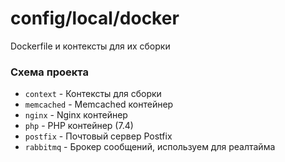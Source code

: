 # config/local/docker

Dockerfile и контексты для их сборки

### Схема проекта
- `context` - Контексты для сборки
- `memcached` - Memcached контейнер
- `nginx` - Nginx контейнер
- `php` - PHP контейнер (7.4)
- `postfix` - Почтовый сервер Postfix
- `rabbitmq` - Брокер сообщений, используем для реалтайма